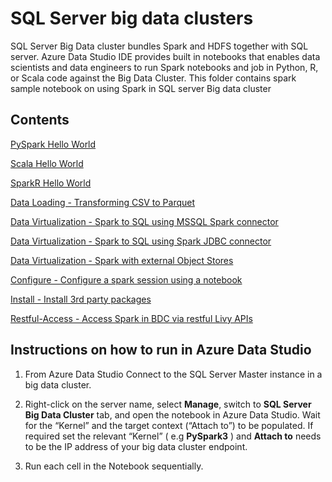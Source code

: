 # SQL Server big data clusters

SQL Server Big Data cluster bundles Spark and HDFS together with SQL server. Azure Data Studio IDE provides built in notebooks that enables data scientists and data engineers to run Spark notebooks and job in Python, R, or Scala code against the Big Data Cluster. This folder contains spark sample notebook on using Spark in SQL server Big data cluster

## Contents

[PySpark Hello World](data-loading/hello_PySpark.ipynb)

[Scala Hello World ](data-loading/hello_Scala.ipynb)

[SparkR Hello World ](data-loading/hello_sparkR.ipynb)

[Data Loading   - Transforming CSV to Parquet](data-loading/transform-csv-files.ipynb/)

[Data Virtualization - Spark to SQL using MSSQL Spark connector](data-virtualization/mssql_spark_connector_non_ad_pyspark.ipynb/)

[Data Virtualization - Spark to SQL using Spark JDBC connector](data-virtualization/spark_to_sql_jdbc.ipynb/)

[Data Virtualization - Spark with external Object Stores](data-virtualization/spark_external_object_store.ipynb/)

[Configure  - Configure a spark session using a notebook](config-install/configure_spark_session.ipynb/)

[Install - Install 3rd party packages](config-install/installpackage_Spark.ipynb/)

[Restful-Access - Access Spark in BDC via restful Livy APIs](restful-api-access/accessing_spark_via_livy.ipynb/)

## Instructions on how to run in Azure Data Studio

1. From Azure Data Studio Connect to the SQL Server Master instance in a big data cluster. 

2. Right-click on the server name, select **Manage**, switch to **SQL Server Big Data Cluster** tab, and open the notebook in Azure Data Studio.  Wait for the “Kernel” and the target context (“Attach to”) to be populated. If required set the relevant “Kernel” ( e.g **PySpark3** )  and **Attach to** needs to be the IP address of your big data cluster endpoint.

3. Run each cell in the Notebook sequentially.
